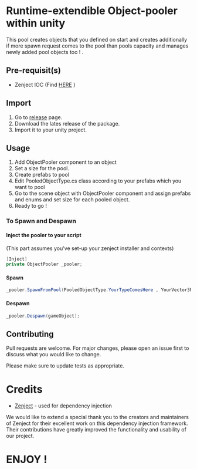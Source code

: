 # Runtime-extendible Object-pooler within unity

This pool creates objects that you defined on start and creates additionally if more spawn request comes to the pool than pools capacity and manages newly added pool objects too ! .

## Pre-requisit(s)

- Zenject IOC (Find [HERE](https://github.com/modesttree/Zenject)  )

## Import

1. Go to [release](https://github.com/ertanturan/UnityObjectPooling/releases) page.
2. Download the lates release of the package.
3. Import it to your unity project.

## Usage

1. Add ObjectPooler component to an object
2. Set a size for the pool.
3. Create prefabs to pool 
4. Edit PooledObjectType.cs class according to your prefabs which you want to pool
5. Go to the scene object with ObjectPooler component and assign prefabs and enums and set size for each pooled object.
6. Ready to go !

### To Spawn and Despawn

#### Inject the pooler to your script
(This part assumes you've set-up your zenject installer and contexts)

```csharp 
[Inject]
private ObjectPooler _pooler;
```
#### Spawn
```csharp  
_pooler.SpawnFromPool(PooledObjectType.YourTypeComesHere , YourVector3PositionComesHere, YourQuaternionRotationComesHere,Optional_YourParentTransformComesHere,Optional_PooledObjectInitializationArgsComesHere);  
```
#### Despawn

```csharp 
_pooler.Despawn(gameObject); 
```


## Contributing
Pull requests are welcome. For major changes, please open an issue first to discuss what you would like to change.

Please make sure to update tests as appropriate.

# Credits

- [Zenject](https://github.com/modesttree/Zenject) - used for dependency injection

We would like to extend a special thank you to the creators and maintainers of Zenject for their excellent work on this dependency injection framework. Their contributions have greatly improved the functionality and usability of our project.


# ENJOY !
